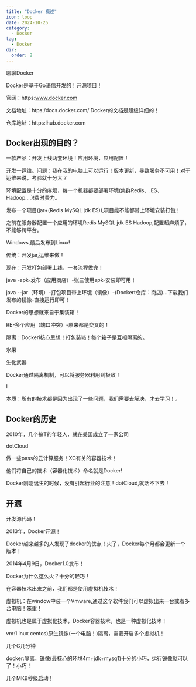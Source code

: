 ```yaml
---
title: "Docker 概述"
icon: loop
date: 2024-10-25
category:
  - Docker
tag:
  - Docker
dir:
  order: 2
---
```

聊聊Docker

Docker是基于Go语信开发的！开源项目！

官网：https:www.docker.com

文档地址：htps:/docs.docker.com/   Docker的文档是超级详细的！

仓库地址：https:lhub.docker.com

<!-- <h2 id="q5MUN">Docker为什么出现？</h2> -->
## Docker出现的目的？
一款产品：开发上线两套环境！应用环境，应用配置！

开发一运维。问题：我在我的电脑上可以运行！版本更新，导致服务不可用！对于运维来说，考验就十分大？

环境配置是十分的麻烦，每一个机器都要部署环境(集群Redis、.ES、Hadoop.…)!费时费力。

发布一个项目(jar+(Redis MySQL jdk ES)),项目能不能都带上环境安装打包！

之前在服务器配置一个应用的环境Redis MySQL jdk ES Hadoop,配置超麻烦了，不能够跨平台。

Windows,最后发布到Linux!

传统：开发jar,运维来做！

现在：开发打包部署上线，一套流程做完！

java -apk-发布（应用商店）-张三使用apk-安装即可用！

java --jar（环境）-打包项目带上环境（镜像）-(Dockert仓库：商店)…下载我们发布的镜像-直接运行即可！

Docker的思想就来自于集装箱！

RE-多个应用（端口冲突）-原来都是交叉的！

隔离：Dockeri核心思想！打包装箱！每个箱子是互相隔离的。

水果

生化武器

Docker通过隔离机制，可以将服务器利用到极致！

I

本质：所有的技术都是因为出现了一些问题，我们需要去解决，才去学习！。

<!-- <h2 id="QkNDL">Docker的历史</h2> -->
## Docker的历史
2010年，几个搞T的年轻人，就在美国成立了一家公司

dotCloud

做一些pass的云计算服务！XC有关的容器技术！

他们将自己的技术（容器化技术）命名就是Docker!

Docker刚刚诞生的时候，没有引起行业的注意！dotCloud,就活不下去！

## 开源

开发源代码！

2013年，Docker开源！

Docker越来越多的人发现了docker的优点！火了，Docker每个月都会更新一个版本！

2014年4月9日，Docker1.0发布！

Docker为什么这么火？十分的轻巧！

在容器技术出来之前，我们都是使用虚拟机技术！

虚拟机：在window中装一个Vmware,通过这个软件我们可以虚拟出来一台或者多台电脑！笨重！

虚拟机也是属于虚拟化技术，Docker容器技术，也是一种虚拟化技术！

vm:1 inux centos)原生镜像(一个电脑！)隔离，需要开启多个虚拟机！

几个G几分钟

docker:隔离，镜像(最核心的环境4m+jdk+mysq1)十分的小巧，运行镜像就可以了！小巧！

几个MKB秒级启动！
